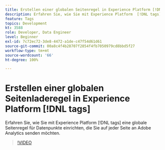 ```yaml
---
title: Erstellen einer globalen Seitenregel in Experience Platform [!DNL tags]
description: Erfahren Sie, wie Sie mit Experience Platform  [!DNL tags] eine globale Seitenregel für Datenpunkte einrichten, die Sie auf jeder Seite an Adobe Analytics senden möchten.
feature: Tags
topics: Development
kt: 3588
role: Developer, Data Engineer
level: Beginner
exl-id: 7c72ec72-3de8-4472-a1de-c47f54d61d61
source-git-commit: 00a8c4f4b28707f2854f4fb7050979cd8bbd5f27
workflow-type: tm+mt
source-wordcount: '66'
ht-degree: 100%

---
```


# Erstellen einer globalen Seitenladeregel in Experience Platform [!DNL tags]

Erfahren Sie, wie Sie mit Experience Platform [!DNL tags] eine globale Seitenregel für Datenpunkte einrichten, die Sie auf jeder Seite an Adobe Analytics senden möchten.

>[!VIDEO](https://video.tv.adobe.com/v/28769/?quality=12&learn=on)
